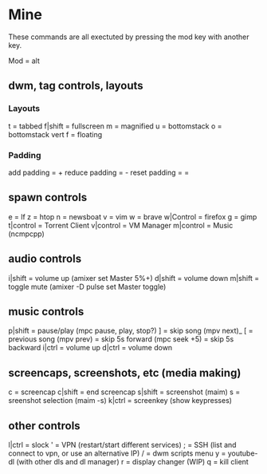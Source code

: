 # Mine

These commands are all exectuted by pressing the mod key with another key.

Mod = alt

## dwm, tag controls, layouts

### Layouts

t				= tabbed
f|shift			= fullscreen
m				= magnified
u				= bottomstack
o				= bottomstack vert
f				= floating

### Padding

add padding		= +
reduce padding	= -
reset padding	= =

## spawn controls

e				= lf
z				= htop
n				= newsboat
v				= vim
w				= brave
w|Control		= firefox
g				= gimp
t|control		= Torrent Client
v|control		= VM Manager
m|control		= Music (ncmpcpp)

## audio controls

i|shift			= volume up (amixer set Master 5%+)
d|shift			= volume down
m|shift			= toggle mute (amixer -D pulse set Master toggle)

## music controls

p|shift			= pause/play (mpc pause, play, stop?)
]				= skip song (mpv next)_
[				= previous song (mpv prev)
				= skip 5s forward (mpc seek +5)
				= skip 5s backward
i|ctrl			= volume up
d|ctrl			= volume down

## screencaps, screenshots, etc (media making)

c				= screencap
c|shift			= end screencap
s|shift			= screenshot (maim)
s				= sreenshot selection (maim -s)
k|ctrl			= screenkey (show keypresses)

## other controls

l|ctrl			= slock
'				= VPN (restart/start different services)
;				= SSH (list and connect to vpn, or use an alternative IP)
/				= dwm scripts menu
y				= youtube-dl (with other dls and dl manager)
r				= display changer (WIP)
q				= kill client
